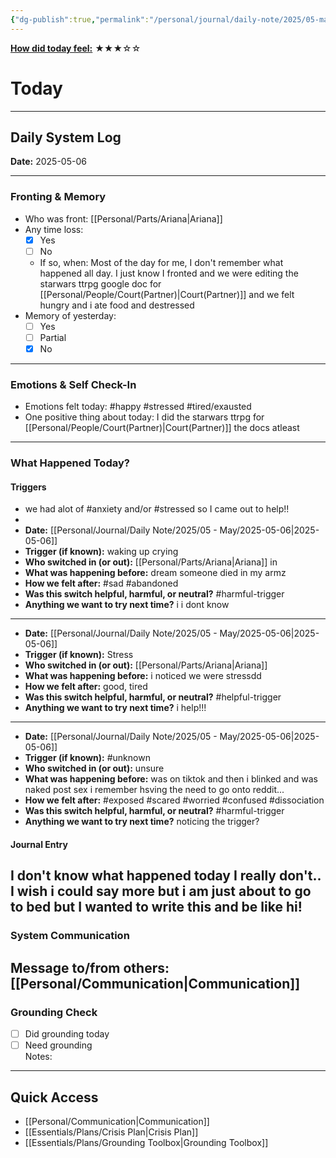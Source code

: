 ```yaml
---
{"dg-publish":true,"permalink":"/personal/journal/daily-note/2025/05-may/2025-05-06/","tags":["daily"],"noteIcon":""}
---
```


**<u>How did today feel:</u>** ★★★☆☆

# Today
---
## Daily System Log  
**Date:** 2025-05-06

---

### Fronting & Memory
- Who was front:  [[Personal/Parts/Ariana\|Ariana]]
- Any time loss: 
	- [x] Yes 
	- [ ] No  
	- If so, when:  Most of the day for me, I don't remember what happened all day. I just know I fronted and we were editing the starwars ttrpg google doc for [[Personal/People/Court(Partner)\|Court(Partner)]] and we felt hungry and i ate food and destressed
- Memory of yesterday: 
	- [ ] Yes
	- [ ] Partial
	- [x] No  

---

### Emotions & Self Check-In
- Emotions felt today:  #happy #stressed #tired/exausted 
- One positive thing about today:  I did the starwars ttrpg for [[Personal/People/Court(Partner)\|Court(Partner)]] the docs atleast

---

### What Happened Today?
#### Triggers 
- we had alot of #anxiety and/or #stressed so I came out to help!!
- 
- **Date:**  [[Personal/Journal/Daily Note/2025/05 - May/2025-05-06\|2025-05-06]]
- **Trigger (if known):**  waking up crying
- **Who switched in (or out):**  [[Personal/Parts/Ariana\|Ariana]] in
- **What was happening before:**  dream someone died in my armz
- **How we felt after:**  #sad #abandoned 
- **Was this switch helpful, harmful, or neutral?**  #harmful-trigger 
- **Anything we want to try next time?** i i dont know 

---
- **Date:**  [[Personal/Journal/Daily Note/2025/05 - May/2025-05-06\|2025-05-06]]
- **Trigger (if known):**  Stress
- **Who switched in (or out):**  [[Personal/Parts/Ariana\|Ariana]]
- **What was happening before:**  i noticed we were stressdd
- **How we felt after:**  good, tired
- **Was this switch helpful, harmful, or neutral?**  #helpful-trigger
- **Anything we want to try next time?** i help!!!

---

- **Date:**  [[Personal/Journal/Daily Note/2025/05 - May/2025-05-06\|2025-05-06]]
- **Trigger (if known):**  #unknown
- **Who switched in (or out):**  unsure
- **What was happening before:**  was on tiktok and then i blinked and was naked post sex i remember hsving the need to go onto reddit...
- **How we felt after:**  #exposed #scared #worried #confused #dissociation 
- **Was this switch helpful, harmful, or neutral?**  #harmful-trigger 
- **Anything we want to try next time?** noticing the trigger? 
#### Journal Entry
 I don't know what happened today I really don't.. I wish i could say more but i am just about to go to bed but I wanted to write this and be like hi!
---

### System Communication  
Message to/from others:  
[[Personal/Communication\|Communication]]
---

### Grounding Check  
-  [ ] Did grounding today  
-  [ ] Need grounding  
Notes:  

---

## Quick Access
- [[Personal/Communication\|Communication]]
- [[Essentials/Plans/Crisis Plan\|Crisis Plan]]
- [[Essentials/Plans/Grounding Toolbox\|Grounding Toolbox]]
